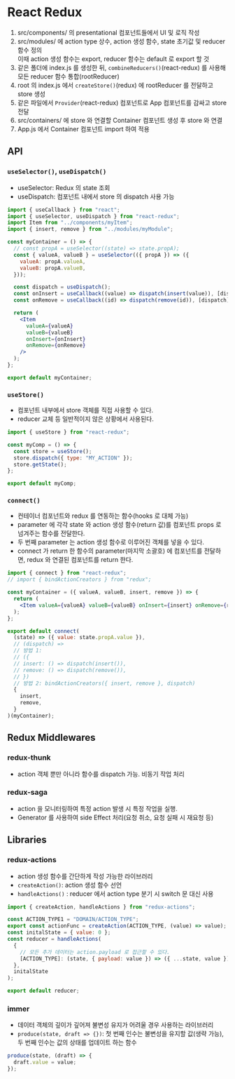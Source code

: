 # React Redux

1. src/components/ 의 presentational 컴포넌트들에서 UI 및 로직 작성
2. src/modules/ 에 action type 상수, action 생성 함수, state 초기값 및 reducer 함수 정의  
   이때 action 생성 함수는 export, reducer 함수는 default 로 export 할 것
3. 같은 폴더에 index.js 를 생성한 뒤, `combineReducers()`(react-redux) 를 사용해 모든 reducer 함수 통합(rootReducer)
4. root 의 index.js 에서 `createStore()`(redux) 에 rootReducer 를 전달하고 store 생성
5. 같은 파일에서 `Provider`(react-redux) 컴포넌트로 App 컴포넌트를 감싸고 store 전달
6. src/containers/ 에 store 와 연결할 Container 컴포넌트 생성 후 store 와 연결
7. App.js 에서 Container 컴포넌트 import 하여 적용

## API

### `useSelector()`, `useDispatch()`

- useSelector: Redux 의 state 조회
- useDispatch: 컴포넌트 내에서 store 의 dispatch 사용 가능

```jsx
import { useCallback } from "react";
import { useSelector, useDispatch } from "react-redux";
import Item from "../components/myItem";
import { insert, remove } from "../modules/myModule";

const myContainer = () => {
  // const propA = useSelector((state) => state.propA);
  const { valueA, valueB } = useSelector(({ propA }) => ({
    valueA: propA.valueA,
    valueB: propA.valueB,
  }));

  const dispatch = useDispatch();
  const onInsert = useCallback((value) => dispatch(insert(value)), [dispatch]);
  const onRemove = useCallback((id) => dispatch(remove(id)), [dispatch]);

  return (
    <Item
      valueA={valueA}
      valueB={valueB}
      onInsert={onInsert}
      onRemove={onRemove}
    />
  );
};

export default myContainer;
```

### `useStore()`

- 컴포넌트 내부에서 store 객체를 직접 사용할 수 있다.
- reducer 교체 등 일반적이지 않은 상황에서 사용된다.

```jsx
import { useStore } from "react-redux";

const myComp = () => {
  const store = useStore();
  store.dispatch({ type: "MY_ACTION" });
  store.getState();
};

export default myComp;
```

### `connect()`

- 컨테이너 컴포넌트와 redux 를 연동하는 함수(hooks 로 대체 가능)
- parameter 에 각각 state 와 action 생성 함수(return 값)를 컴포넌트 props 로 넘겨주는 함수를 전달한다.
- 두 번째 parameter 는 action 생성 함수로 이루어진 객체를 넣을 수 있다.
- connect 가 return 한 함수의 parameter(마지막 소괄호) 에 컴포넌트를 전달하면, redux 와 연결된 컴포넌트를 return 한다.

```jsx
import { connect } from "react-redux";
// import { bindActionCreators } from "redux";

const myContainer = ({ valueA, valueB, insert, remove }) => {
  return (
    <Item valueA={valueA} valueB={valueB} onInsert={insert} onRemove={remove} />
  );
};

export default connect(
  (state) => ({ value: state.propA.value }),
  // (dispatch) =>
  // 방법 1:
  // ({
  // insert: () => dispatch(insert()),
  // remove: () => dispatch(remove()),
  // })
  // 방법 2: bindActionCreators({ insert, remove }, dispatch)
  {
    insert,
    remove,
  }
)(myContainer);
```

## Redux Middlewares

### redux-thunk

- action 객체 뿐만 아니라 함수를 dispatch 가능. 비동기 작업 처리

### redux-saga

- action 을 모니터링하여 특정 action 발생 시 특정 작업을 실행.
- Generator 를 사용하여 side Effect 처리(요청 취소, 요청 실패 시 재요청 등)

## Libraries

### redux-actions

- action 생성 함수를 간단하게 작성 가능한 라이브러리
- `createAction()`: action 생성 함수 선언
- `handleActions()` : reducer 에서 action type 분기 시 switch 문 대신 사용

```js
import { createAction, handleActions } from "redux-actions";

const ACTION_TYPE1 = "DOMAIN/ACTION_TYPE";
export const actionFunc = createAction(ACTION_TYPE, (value) => value);
const initalState = { value: 0 };
const reducer = handleActions(
  {
    // 모든 추가 데이터는 action.payload 로 접근할 수 있다.
    [ACTION_TYPE]: (state, { payload: value }) => ({ ...state, value }),
  },
  initalState
);

export default reducer;
```

### immer

- 데이터 객체의 깊이가 깊어져 불변성 유지가 어려울 경우 사용하는 라이브러리
- `produce(state, draft => {})`: 첫 번째 인수는 불변성을 유지할 값(생략 가능), 두 번째 인수는 값의 상태를 업데이트 하는 함수

```js
produce(state, (draft) => {
  draft.value = value;
});
```
